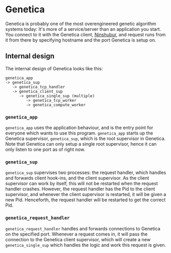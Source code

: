 # Genetica

Genetica is probably one of the most overengineered genetic algorithm systems
today: It's more of a service/server than an application you start. You connect
to it with the Genetica client, [Ninshubur][], and request runs from it from there
by specifying hostname and the port Genetica is setup on.

## Internal design

The internal design of Genetica looks like this:

    genetica_app
    -> genetica_sup
       -> genetica_tcp_handler
       -> genetica_client_sup
          -> genetica_single_sup (multiple)
             -> genetica_tcp_worker
             -> genetica_compute_worker

### `genetica_app`

`genetica_app` uses the application behaviour, and is the entry point for
everyone which wants to use this program. `genetica_app` starts up the Genetica
supervisor, `genetica_sup`, which is the root supervisor in Genetica. Note that
Genetica can only setup a single root supervisor, hence it can only listen to
one port as of right now.

### `genetica_sup`

`genetica_sup` supervises two processes: the request handler, which handles and
forwards client hook-ins, and the client supervisor. As the client supervisor
can work by itself, this will not be restarted when the request handler crashes.
However, the request handler has the Pid to the client supervisor, and whenever
the client supervisor is restarted, it will be given a new Pid. Henceforth, the
request handler will be restarted to get the correct Pid.

### `genetica_request_handler`

`genetica_request_handler` handles and forwards connections to Genetica on the
specified port. Whenever a request comes in, it will pass the connection to the
Genetica client supervisor, which will create a new `genetica_single_sup` which
handles the logic and work this request is given.

[Ninshubur]: https://github.com/hyPiRion/ninshubur
